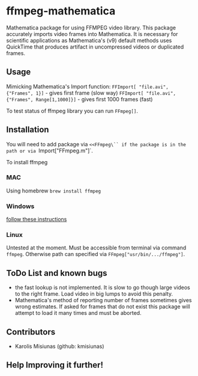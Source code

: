 ffmpeg-mathematica
==================

Mathematica package for using FFMPEG video library. This package accurately  imports video frames into Mathematica. It is necessary for scientific applications as Mathematica's (v9) default methods uses QuickTime that produces artifact in uncompressed videos or duplicated frames. 

## Usage

Mimicking Mathematica's Import function:
`FFImport[ "file.avi", {"Frames", 1}]` - gives first frame (slow way)
`FFImport[ "file.avi", {"Frames", Range[1,1000]}]` - gives first 1000 frames (fast)

To test status of ffmpeg library you can run `FFmpeg[]`.

## Installation

You will need to add package via `<<FFmpeg\`` if the package is in the path or via `Import["FFmpeg.m"]`. 

To install ffmpeg

### MAC

Using homebrew `brew install ffmpeg`

### Windows

[follow these instructions](http://www.wikihow.com/Install-FFmpeg-on-Windows)

### Linux

Untested at the moment. Must be accessible from terminal via command `ffmpeg`. Otherwise path can specified via `FFmpeg["usr/bin/.../ffmpeg"]`.

## ToDo List and known bugs

 - the fast lookup is not implemented. It is slow to go though large videos to the right frame. Load video in big lumps to avoid this penalty.
 - Mathematica's method of reporting number of frames sometimes gives wrong estimates. If asked for frames that do not exist this package will attempt to load it many times and must be aborted. 

## Contributors

 - Karolis Misiunas (github: kmisiunas)

## Help Improving it further!

